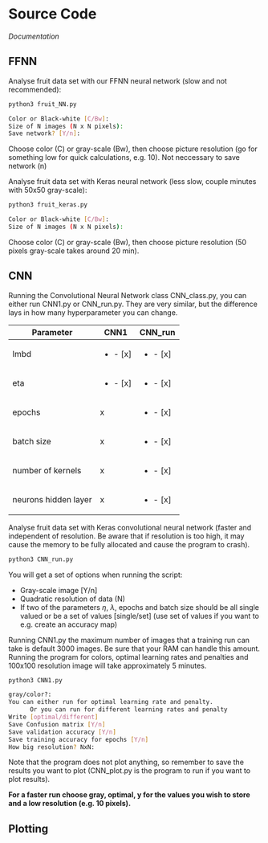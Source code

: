 # Source Code

*Documentation*

## FFNN
Analyse fruit data set with our FFNN neural network (slow and not recommended):

```bash
python3 fruit_NN.py

Color or Black-white [C/Bw]: 
Size of N images (N x N pixels): 
Save network? [Y/n]: 
```

Choose color (C) or gray-scale (Bw), then choose picture resolution (go for something low for quick calculations, e.g. 10). Not neccessary to save network (n)
 
Analyse fruit data set with Keras neural network (less slow, couple minutes with 50x50 gray-scale):
 
```bash
python3 fruit_keras.py

Color or Black-white [C/Bw]: 
Size of N images (N x N pixels): 
```

Choose color (C) or gray-scale (Bw), then choose picture resolution (50 pixels gray-scale takes around 20 min).

 ## CNN

Running the Convolutional Neural Network class CNN_class.py, you can either run CNN1.py or CNN_run.py.
They are very similar, but the difference lays in how many hyperparameter you can change. 

| Parameter            | CNN1  | CNN_run |
|----------------------|-------|---------|
| lmbd                 | <ul><li>- [x] </li> | <ul><li>- [x] </li>   |
| eta                   | <ul><li>- [x] </li> | <ul><li>- [x] </li>   |
| epochs               | x     | <ul><li>- [x] </li>   |
| batch size           | x     | <ul><li>- [x] </li>   |
| number of kernels    | x     | <ul><li>- [x] </li>   |
| neurons hidden layer | x     | <ul><li>- [x] </li>   |


Analyse fruit data set with Keras convolutional neural network (faster and independent of resolution. Be aware that if resolution is too high, it may cause the memory to be fully allocated and cause the program to crash).

```bash
python3 CNN_run.py
```

You will get a set of options when running the script:

- Gray-scale image [Y/n]
- Quadratic resolution of data (N)
- If two of the parameters $\eta$, $\lambda$, epochs and batch size should be all single valued or be a set of values [single/set] (use set of values if you want to e.g. create an accuracy map)

Running CNN1.py the maximum number of images that a training run can take is default 3000 images. Be sure that your RAM can handle this amount. 
Running the program for colors, optimal learning rates and penalties and 100x100 resolution image will take approximately 5 minutes.

```bash
python3 CNN1.py

gray/color?: 
You can either run for optimal learning rate and penalty. 
      Or you can run for different learning rates and penalty
Write [optimal/different]
Save Confusion matrix [Y/n] 
Save validation accuracy [Y/n] 
Save training accuracy for epochs [Y/n] 
How big resolution? NxN: 

```
Note that the program does not plot anything, so remember to save the results you want to plot (CNN_plot.py is the program to run if you want to plot results).

**For a faster run choose gray, optimal, y for the values you wish to store and a low resolution (e.g. 10 pixels).**

## Plotting

